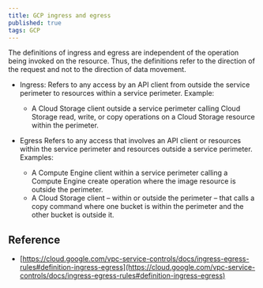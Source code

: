 ```yaml
---
title: GCP ingress and egress
published: true
tags: GCP
---
```


The definitions of ingress and egress are independent of the operation being
invoked on the resource. Thus, the definitions refer to the direction of the
request and not to the direction of data movement.

- Ingress: Refers to any access by an API client from outside the service
  perimeter to resources within a service perimeter. Example:

  - A Cloud Storage client outside a service perimeter calling Cloud Storage
    read, write, or copy operations on a Cloud Storage resource within the
    perimeter.

- Egress Refers to any access that involves an API client or resources within
  the service perimeter and resources outside a service perimeter. Examples:

  - A Compute Engine client within a service perimeter calling a Compute Engine
    create operation where the image resource is outside the perimeter.
  - A Cloud Storage client – within or outside the perimeter – that calls a copy
    command where one bucket is within the perimeter and the other bucket is
    outside it.

## Reference

- [https://cloud.google.com/vpc-service-controls/docs/ingress-egress-rules#definition-ingress-egress](https://cloud.google.com/vpc-service-controls/docs/ingress-egress-rules#definition-ingress-egress)
